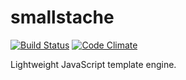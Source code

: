 # smallstache
[![Build Status](https://travis-ci.org/macie/smallstache.svg?branch=master)](https://travis-ci.org/macie/smallstache)
[![Code Climate](https://codeclimate.com/github/macie/smallstache/badges/gpa.svg)](https://codeclimate.com/github/macie/smallstache)

Lightweight JavaScript template engine.
